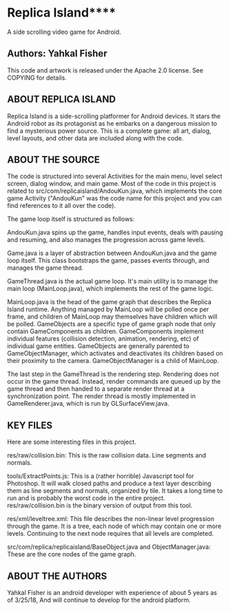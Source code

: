 # Replica Island****

A side scrolling video game for Android.

## Authors: Yahkal Fisher

This code and artwork is released under the Apache 2.0 license.  See COPYING for details.

## ABOUT REPLICA ISLAND

Replica Island is a side-scrolling platformer for Android devices.  It stars the Android robot as its protagonist as he embarks on a dangerous mission to find a mysterious power source.  This is a complete game: all art, dialog, level layouts, and other data are included along with the code.

## ABOUT THE SOURCE

The code is structured into several Activities for the main menu, level select screen, dialog window, and main game.  Most of the code in this project is related to src/com/replicaisland/AndouKun.java, which implements the core game Activity ("AndouKun" was the code name for this project and you can find references to it all over the code).

The game loop itself is structured as follows:

AndouKun.java spins up the game, handles input events, deals with pausing and resuming, and also manages the progression across game levels.

Game.java is a layer of abstraction between AndouKun.java and the game loop itself.  This class bootstraps the game, passes events through, and manages the game thread.

GameThread.java is the actual game loop.  It's main utility is to manage the main loop (MainLoop.java), which implements the rest of the game logic.

MainLoop.java is the head of the game graph that describes the Replica Island runtime.  Anything managed by MainLoop will be polled once per frame, and children of MainLoop may themselves have children which will be polled.  GameObjects are a specific type of game graph node that only contain GameComponents as children.  GameComponents implement individual features (collision detection, animation, rendering, etc) of individual game entities.  GameObjects are generally parented to GameObjectManager, which activates and deactivates its children based on their proximity to the camera.  GameObjectManager is a child of MainLoop.

The last step in the GameThread is the rendering step.  Rendering does not occur in the game thread.  Instead, render commands are queued up by the game thread and then handed to a separate render thread at a synchronization point.  The render thread is mostly implemented in GameRenderer.java, which is run by GLSurfaceView.java.

## KEY FILES

Here are some interesting files in this project.

res/raw/collision.bin: This is the raw collision data.  Line segments and normals.

tools/ExtractPoints.js: This is a (rather horrible) Javascript tool for Photoshop.  It will walk closed paths and produce a text layer describing them as line segments and normals, organized by tile.  It takes a long time to run and is probably the worst code in the entire project.  res/raw/collision.bin is the binary version of output from this tool.

res/xml/leveltree.xml: This file describes the non-linear level progression through the game.  It is a tree, each node of which may contain one or more levels.  Continuing to the next node requires that all levels are completed.

src/com/replica/replicaisland/BaseObject.java and ObjectManager.java: These are the core nodes of the game graph.

## ABOUT THE AUTHORS

Yahkal Fisher is an android developer with experience of about 5 years as of 3/25/18, And will continue to develop for the android platform.
